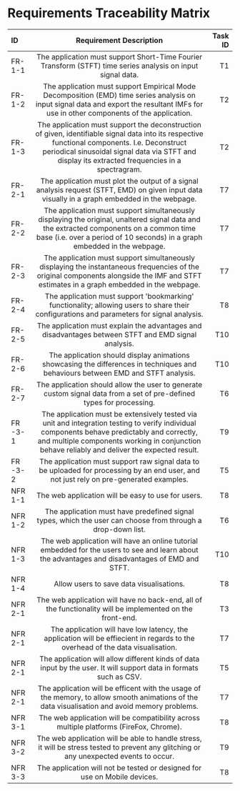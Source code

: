 # Requirements Traceability Matrix 
| ID      | Requirement Description |  Task ID     | 
| :---        |    :----:   |          ---: |            
|FR-1-1    | The application must support Short-Time Fourier Transform (STFT) time series analysis on input signal data.       | T1                          
| FR-1-2   | The application must support Empirical Mode Decomposition (EMD) time series analysis on input signal data and export the resultant IMFs for use in other components of the application. |      T2                 
| FR-1-3   |    The application must support the deconstruction of given, identifiable signal data into its respective functional components. I.e. Deconstruct periodical sinusoidal signal data via STFT and display its extracted frequencies in a spectragram.        | T2      |                       |
| FR-2-1   | The application must plot the output of a signal analysis request (STFT, EMD) on given input data visually in a graph embedded in the webpage.       | T7                             
| FR-2-2    | The application must support simultaneously displaying the original, unaltered signal data and the extracted components on a common time base (i.e. over a period of 10 seconds) in a graph embedded in the webpage.        | T7                            
| FR-2-3    |  The application must support simultaneously displaying the instantaneous frequencies of the original components alongside the IMF and STFT estimates in a graph embedded in the webpage.       | T7                             
| FR-2-4    |   The application must support 'bookmarking' functionality; allowing users to share their configurations and parameters for signal analysis.      | T8                             
| FR-2-5    |   The application must explain the advantages and disadvantages between STFT and EMD signal analysis.      | T10      |                       
| FR-2-6    |  The application should display animations showcasing the differences in techniques and behaviours between EMD and STFT analysis.     | T10      |                       
| FR-2-7    |  The application should allow the user to generate custom signal data from a set of pre-defined types for processing.     | T6     |                       
| FR -3-1   | The application must be extensively tested via unit and integration testing to verify individual components behave predictably and correctly, and multiple components working in conjunction behave reliably and deliver the expected result.        | T9      |                       
| FR -3-2   | The application must support raw signal data to be uploaded for processing by an end user, and not just rely on pre-generated examples.        | T5                                                  
| NFR 1-1   | The web application will be easy to use for users.        | T8     |                       
| NFR 1-2  | The application must have predefined signal types, which the user can choose from through a drop-down list.        | T6      |                       
| NFR 1-3  | The web application will have an online tutorial embedded for the users to see and learn about the advantages and disadvantages of EMD and STFT.        | T10     |                       
| NFR 1-4  |Allow users to save data visualisations.        | T8      |                       
| NFR 2-1  | The web application will have no back-end, all of the functionality will be implemented on the front-end.       | T3     |                       |
| NFR 2-1  | The application will have low latency, the application will be effiecient in regards to the overhead of the data visualisation.        | T7    |                       
| NFR 2-1   | The application will allow different kinds of data input by the user. It will support data in formats such as CSV.        | T5      |                       
| NFR 2-1   | The application will be efficent with the usage of the memory, to allow smooth animations of the data visualisation and avoid memory problems.        |T7                         
| NFR 3-1   | The web application will be compatibility across multiple platforms (FireFox, Chrome).       | T8    |                       
| NFR 3-2   | The web application will be able to handle stress, it will be stress tested to prevent any glitching or any unexpected events to  occur.        | T9                             
| NFR 3-3   | The application will not be tested or designed for use on Mobile devices.        | T8                             